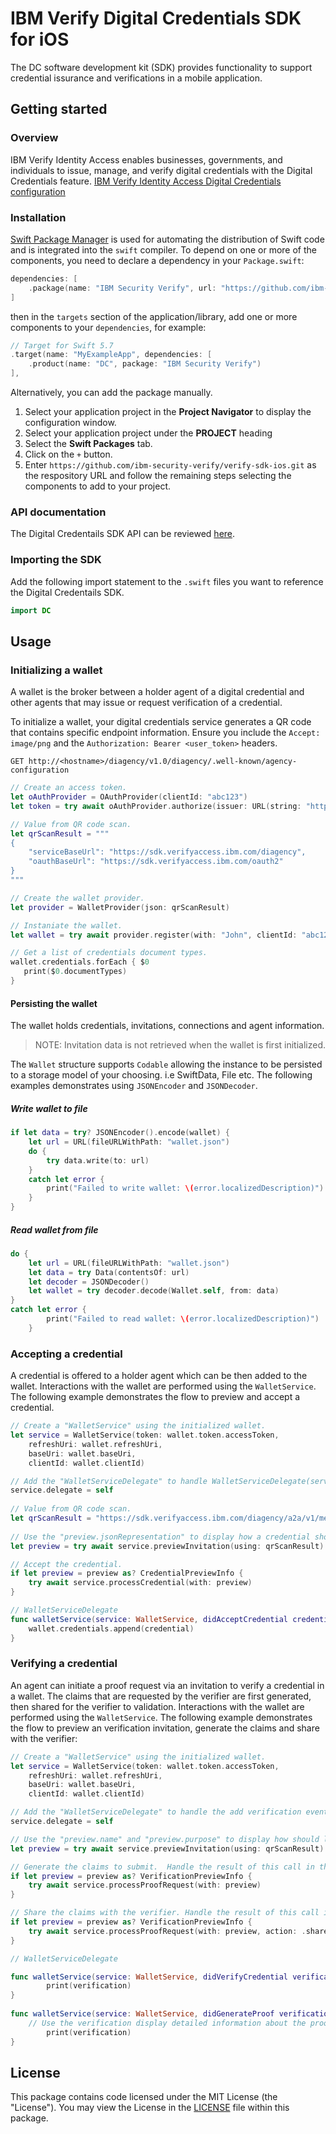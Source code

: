 # IBM Verify Digital Credentials SDK for iOS

The DC software development kit (SDK) provides functionality to support credential issurance and verifications in a mobile application.
 
## Getting started

### Overview
IBM Verify Identity Access enables businesses, governments, and individuals to issue, manage, and verify digital credentials with the Digital Credentials feature.
[IBM Verify Identity Access Digital Credentials configuration](https://www.ibm.com/docs/en/sva/11.0.0?topic=configuring-verify-identity-access-digital-credentials-configuration)

### Installation

[Swift Package Manager](https://swift.org/package-manager/) is used for automating the distribution of Swift code and is integrated into the `swift` compiler.  To depend on one or more of the components, you need to declare a dependency in your `Package.swift`:

```swift
dependencies: [
    .package(name: "IBM Security Verify", url: "https://github.com/ibm-security-verify/verify-sdk-ios.git", from: "3.0.11")
]
```

then in the `targets` section of the application/library, add one or more components to your `dependencies`, for example:

```swift
// Target for Swift 5.7
.target(name: "MyExampleApp", dependencies: [
    .product(name: "DC", package: "IBM Security Verify")
],
```

Alternatively, you can add the package manually.
1. Select your application project in the **Project Navigator** to display the configuration window.
2. Select your application project under the **PROJECT** heading
3. Select the **Swift Packages** tab.
4. Click on the `+` button.
5. Enter `https://github.com/ibm-security-verify/verify-sdk-ios.git` as the respository URL and follow the remaining steps selecting the components to add to your project.

### API documentation
The Digital Credentails SDK API can be reviewed [here](https://ibm-security-verify.github.io/ios/documentation/dc/).

### Importing the SDK

Add the following import statement to the `.swift` files you want to reference the Digital Credentails SDK.

```swift
import DC
```

## Usage

### Initializing a wallet

A wallet is the broker between a holder agent of a digital credential and other agents that may issue or request verification of a credential.

To initialize a wallet, your digital credentials service generates a QR code that contains specific endpoint information.  Ensure you include the
`Accept: image/png` and the `Authorization: Bearer <user_token>` headers.
```
GET http://<hostname>/diagency/v1.0/diagency/.well-known/agency-configuration
```

```swift
// Create an access token.
let oAuthProvider = OAuthProvider(clientId: "abc123")
let token = try await oAuthProvider.authorize(issuer: URL(string: "https://sdk.verifyaccess.ibm.com/oauth2/token")!, username: "user", password: "password")

// Value from QR code scan.
let qrScanResult = """
{
    "serviceBaseUrl": "https://sdk.verifyaccess.ibm.com/diagency",
    "oauthBaseUrl": "https://sdk.verifyaccess.ibm.com/oauth2"
}
"""

// Create the wallet provider.
let provider = WalletProvider(json: qrScanResult)

// Instaniate the wallet.
let wallet = try await provider.register(with: "John", clientId: "abc123", token: token, pushToken: "abc123")

// Get a list of credentials document types.
wallet.credentials.forEach { $0
   print($0.documentTypes)
}
```

#### Persisting the wallet
The wallet holds credentials, invitations, connections and agent information.  

> NOTE: Invitation data is not retrieved when the wallet is first initialized.

The `Wallet` structure supports `Codable` allowing the instance to be persisted to a storage model of your choosing. i.e SwiftData, File etc.  The following examples demonstrates using `JSONEncoder` and `JSONDecoder`.

##### Write wallet to file
```swift
if let data = try? JSONEncoder().encode(wallet) {
    let url = URL(fileURLWithPath: "wallet.json")
    do {
        try data.write(to: url)
    } 
    catch let error {
        print("Failed to write wallet: \(error.localizedDescription)")
    }
}
```

##### Read wallet from file
```swift
do {
    let url = URL(fileURLWithPath: "wallet.json")
    let data = try Data(contentsOf: url)
    let decoder = JSONDecoder()
    let wallet = try decoder.decode(Wallet.self, from: data)
}
catch let error {
        print("Failed to read wallet: \(error.localizedDescription)")
    }
```

### Accepting a credential

A credential is offered to a holder agent which can be then added to the wallet.  Interactions with the wallet are performed using the `WalletService`.  The following example demonstrates the flow to preview and accept a credential.

```swift
// Create a "WalletService" using the initialized wallet.
let service = WalletService(token: wallet.token.accessToken, 
    refreshUri: wallet.refreshUri, 
    baseUri: wallet.baseUri,
    clientId: wallet.clientId)

// Add the "WalletServiceDelegate" to handle WalletServiceDelegate(service:, didAcceptCredential:) event to add the credential to the wallet.
service.delegate = self
                
// Value from QR code scan.
let qrScanResult = "https://sdk.verifyaccess.ibm.com/diagency/a2a/v1/messages/eec19c85-d8e7-4694-8520-19762b0e76f7/invitation?id=001988fc-df4c-482e-9438-3313b91d5318"
   
// Use the "preview.jsonRepresentation" to display how a credential should look in the UI.
let preview = try await service.previewInvitation(using: qrScanResult)

// Accept the credential.
if let preview = preview as? CredentialPreviewInfo {
    try await service.processCredential(with: preview)
}

// WalletServiceDelegate
func walletService(service: WalletService, didAcceptCredential credential: Credential) {
    wallet.credentials.append(credential)
}
```
### Verifying a credential

An agent can initiate a proof request via an invitation to verify a credential in a wallet.  The claims that are requested by the verifier are first generated, then shared for the verifier to validation.  Interactions with the wallet are performed using the `WalletService`.  The following example demonstrates the flow to preview an verification invitation, generate the claims and share with the verifier:

```swift
// Create a "WalletService" using the initialized wallet.
let service = WalletService(token: wallet.token.accessToken, 
    refreshUri: wallet.refreshUri, 
    baseUri: wallet.baseUri,
    clientId: wallet.clientId)

// Add the "WalletServiceDelegate" to handle the add verification event.
service.delegate = self

// Use the "preview.name" and "preview.purpose" to display how should look in the UI.
let preview = try await service.previewInvitation(using: qrScanResult)

// Generate the claims to submit.  Handle the result of this call in the WalletServiceDelegate(service:, didGenerateProof:)
if let preview = preview as? VerificationPreviewInfo {
    try await service.processProofRequest(with: preview)
}

// Share the claims with the verifier. Handle the result of this call in the WalletServiceDelegate(service:, didVerifyCredential:)
if let preview = preview as? VerificationPreviewInfo {
    try await service.processProofRequest(with: preview, action: .share)
}

// WalletServiceDelegate

func walletService(service: WalletService, didVerifyCredential verification: VerificationInfo) {
        print(verification)
}
    
func walletService(service: WalletService, didGenerateProof verification: VerificationInfo) {
    // Use the verification display detailed information about the proof request.
        print(verification)        
}
```

## License
This package contains code licensed under the MIT License (the "License"). You may view the License in the [LICENSE](../../LICENSE) file within this package.
